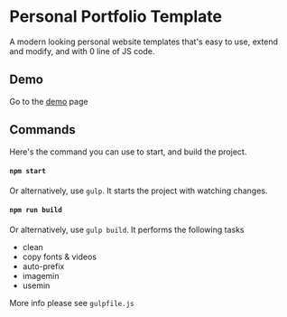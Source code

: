 # Personal Portfolio Template

A modern looking personal website templates that's easy to use, extend and modify, and with 0 line of JS code.

## Demo

Go to the [demo](https://jamen1147.github.io/personal-portfolio-template/) page

## Commands

Here's the command you can use to start, and build the project.

#### `npm start`

Or alternatively, use `gulp`. It starts the project with watching changes.

#### `npm run build`

Or alternatively, use `gulp build`. It performs the following tasks

- clean
- copy fonts & videos
- auto-prefix
- imagemin
- usemin

More info please see `gulpfile.js`
